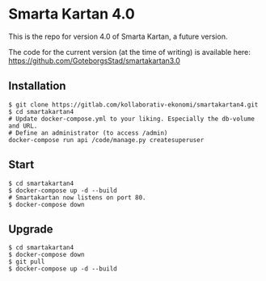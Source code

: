 # Smarta Kartan 4.0

This is the repo for version 4.0 of Smarta Kartan, a future version.

The code for the current version (at the time of writing) is available here:
https://github.com/GoteborgsStad/smartakartan3.0


## Installation

```
$ git clone https://gitlab.com/kollaborativ-ekonomi/smartakartan4.git
$ cd smartakartan4
# Update docker-compose.yml to your liking. Especially the db-volume and URL.
# Define an administrator (to access /admin)
docker-compose run api /code/manage.py createsuperuser
```

## Start
```
$ cd smartakartan4
$ docker-compose up -d --build
# Smartakartan now listens on port 80.
$ docker-compose down
```

## Upgrade
```
$ cd smartakartan4
$ docker-compose down
$ git pull
$ docker-compose up -d --build
```

